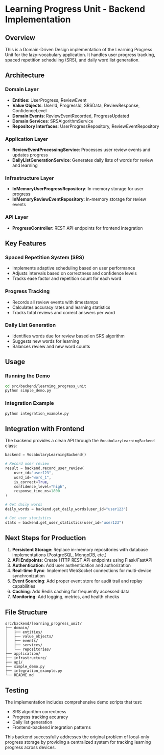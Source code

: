 # Learning Progress Unit - Backend Implementation

## Overview
This is a Domain-Driven Design implementation of the Learning Progress Unit for the lazy-vocabulary application. It handles user progress tracking, spaced repetition scheduling (SRS), and daily word list generation.

## Architecture

### Domain Layer
- **Entities**: UserProgress, ReviewEvent
- **Value Objects**: UserId, ProgressId, SRSData, ReviewResponse, ConfidenceLevel
- **Domain Events**: ReviewEventRecorded, ProgressUpdated
- **Domain Services**: SRSAlgorithmService
- **Repository Interfaces**: UserProgressRepository, ReviewEventRepository

### Application Layer
- **ReviewEventProcessingService**: Processes user review events and updates progress
- **DailyListGenerationService**: Generates daily lists of words for review and learning

### Infrastructure Layer
- **InMemoryUserProgressRepository**: In-memory storage for user progress
- **InMemoryReviewEventRepository**: In-memory storage for review events

### API Layer
- **ProgressController**: REST API endpoints for frontend integration

## Key Features

### Spaced Repetition System (SRS)
- Implements adaptive scheduling based on user performance
- Adjusts intervals based on correctness and confidence levels
- Tracks ease factor and repetition count for each word

### Progress Tracking
- Records all review events with timestamps
- Calculates accuracy rates and learning statistics
- Tracks total reviews and correct answers per word

### Daily List Generation
- Identifies words due for review based on SRS algorithm
- Suggests new words for learning
- Balances review and new word counts

## Usage

### Running the Demo
```bash
cd src/backend/learning_progress_unit
python simple_demo.py
```

### Integration Example
```bash
python integration_example.py
```

## Integration with Frontend

The backend provides a clean API through the `VocabularyLearningBackend` class:

```python
backend = VocabularyLearningBackend()

# Record user review
result = backend.record_user_review(
    user_id="user123", 
    word_id="word_1", 
    is_correct=True, 
    confidence_level="high", 
    response_time_ms=1800
)

# Get daily words
daily_words = backend.get_daily_words(user_id="user123")

# Get user statistics
stats = backend.get_user_statistics(user_id="user123")
```

## Next Steps for Production

1. **Persistent Storage**: Replace in-memory repositories with database implementations (PostgreSQL, MongoDB, etc.)
2. **API Endpoints**: Create HTTP REST API endpoints using Flask/FastAPI
3. **Authentication**: Add user authentication and authorization
4. **Real-time Sync**: Implement WebSocket connections for multi-device synchronization
5. **Event Sourcing**: Add proper event store for audit trail and replay capabilities
6. **Caching**: Add Redis caching for frequently accessed data
7. **Monitoring**: Add logging, metrics, and health checks

## File Structure
```
src/backend/learning_progress_unit/
├── domain/
│   ├── entities/
│   ├── value_objects/
│   ├── events/
│   ├── services/
│   └── repositories/
├── application/
├── infrastructure/
├── api/
├── simple_demo.py
├── integration_example.py
└── README.md
```

## Testing
The implementation includes comprehensive demo scripts that test:
- SRS algorithm correctness
- Progress tracking accuracy
- Daily list generation
- Frontend-backend integration patterns

This backend successfully addresses the original problem of local-only progress storage by providing a centralized system for tracking learning progress across devices.